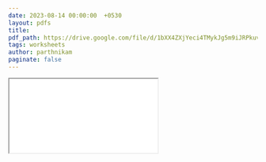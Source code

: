 ```yaml
---
date: 2023-08-14 00:00:00  +0530
layout: pdfs
title: 
pdf_path: https://drive.google.com/file/d/1bXX4ZXjYeci4TMykJg5m9iJRPkuvh2Kx/preview?usp=drive_link
tags: worksheets
author: parthnikam
paginate: false
---
```


<iframe class="embed-pdf" src="{{ page.pdf_path }}#toolbar=0" seamless="seamless" scrolling="no" style="overflow:hidden"></iframe>
